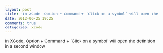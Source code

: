 ```yaml
---
layout: post
title: "In XCode, Option + Command + ‘Click on a symbol’ will open the definition in a second window"
date: 2012-06-25 19:25
comments: true
categories: xcode
---
```


In XCode, Option + Command + ‘Click on a symbol’ will open the definition in a second window

